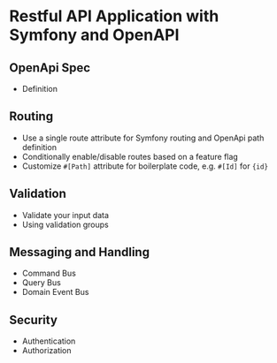 # Restful API Application with Symfony and OpenAPI

## OpenApi Spec

 * Definition

## Routing

 * Use a single route attribute for Symfony routing and OpenApi path definition
 * Conditionally enable/disable routes based on a feature flag
 * Customize `#[Path]` attribute for boilerplate code, e.g. `#[Id]` for `{id}`

## Validation

 * Validate your input data
 * Using validation groups

## Messaging and Handling

* Command Bus
* Query Bus
* Domain Event Bus

## Security

 * Authentication
 * Authorization
